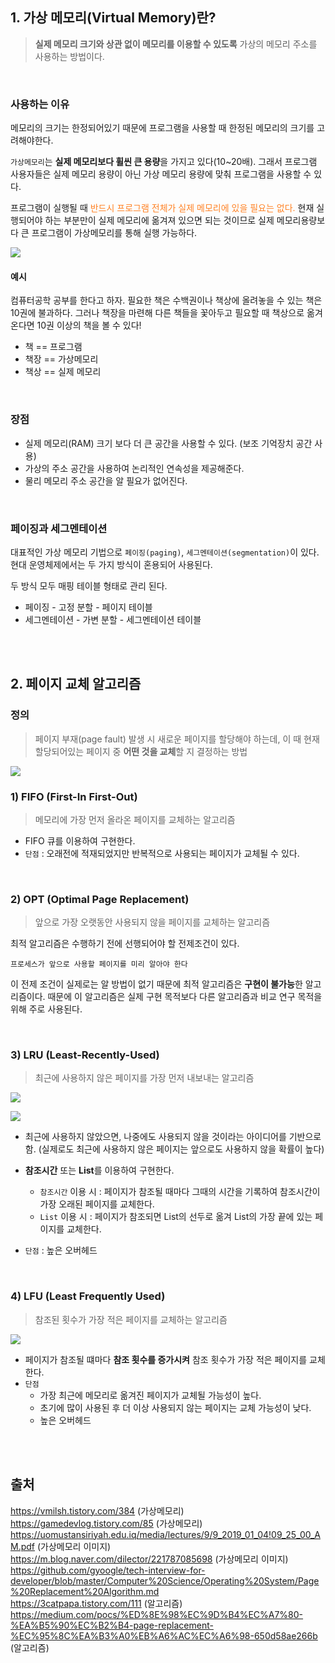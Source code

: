 ## 1. 가상 메모리(Virtual Memory)란?
>**실제 메모리 크기와 상관 없이 메모리를 이용할 수 있도록** 가상의 메모리 주소를 사용하는 방법이다.

<br>

### 사용하는 이유

메모리의 크기는 한정되어있기 때문에 프로그램을 사용할 때 한정된 메모리의 크기를 고려해야한다.

`가상메모리`는 **실제 메모리보다 휠씬 큰 용량**을 가지고 있다(10~20배). 그래서 프로그램 사용자들은 실제 메모리 용량이 아닌 가상 메모리 용량에 맞춰 프로그램을 사용할 수 있다.

프로그램이 실행될 때 <span style="color:#FF8224">반드시 프로그램 전체가 실제 메모리에 있을 필요는 없다.</span> 현재 실행되어야 하는 부분만이 실제 메모리에 옮겨져 있으면 되는 것이므로 실제 메모리용량보다 큰 프로그램이 가상메모리를 통해 실행 가능하다.

![](https://images.velog.io/images/yanghl98/post/cae13a32-b1cc-4dd7-80e5-711528ce3ce1/image.png)



#### 예시
컴퓨터공학 공부를 한다고 하자. 필요한 책은 수백권이나 책상에 올려놓을 수 있는 책은 10권에 불과하다. 그러나 책장을 마련해 다른 책들을 꽃아두고 필요할 때 책상으로 옮겨온다면 10권 이상의 책을 볼 수 있다!

- 책 == 프로그램
- 책장 == 가상메모리
- 책상 == 실제 메모리

<br>

### 장점

- 실제 메모리(RAM) 크기 보다 더 큰 공간을 사용할 수 있다. (보조 기억장치 공간 사용)
- 가상의 주소 공간을 사용하여 논리적인 연속성을 제공해준다.
- 물리 메모리 주소 공간을 알 필요가 없어진다.
    
<br>

### 페이징과 세그멘테이션

대표적인 가상 메모리 기법으로 `페이징(paging)`, `세그멘테이션(segmentation)`이 있다. 현대 운영체제에서는 두 가지 방식이 혼용되어 사용된다.

두 방식 모두 매핑 테이블 형태로 관리 된다.
- 페이징 - 고정 분할 - 페이지 테이블
- 세그멘테이션 - 가변 분할 - 세그멘테이션 테이블

<br><br>

## 2. 페이지 교체 알고리즘
### 정의
>페이지 부재(page fault) 발생 시 새로운 페이지를 할당해야 하는데, 이 때 현재 할당되어있는 페이지 중 **어떤 것을 교체**할 지 결정하는 방법

![](https://images.velog.io/images/yanghl98/post/7395d620-842e-4f0c-92b3-0336ea7cdbe9/image.png)
<br>

### 1) FIFO (First-In First-Out)
>메모리에 가장 먼저 올라온 페이지를 교체하는 알고리즘

- FIFO 큐를 이용하여 구현한다.
- `단점` : 오래전에 적재되었지만 반복적으로 사용되는 페이지가 교체될 수 있다.

<br>

### 2) OPT (Optimal Page Replacement)
>앞으로 가장 오랫동안 사용되지 않을 페이지를 교체하는 알고리즘

최적 알고리즘은 수행하기 전에 선행되어야 할 전제조건이 있다. 
```
프로세스가 앞으로 사용할 페이지를 미리 알아야 한다
```
이 전제 조건이 실제로는 알 방법이 없기 때문에 최적 알고리즘은 **구현이 불가능**한 알고리즘이다. 때문에 이 알고리즘은 실제 구현 목적보다 다른 알고리즘과 비교 연구 목적을 위해 주로 사용된다.

<br>

### 3) LRU (Least-Recently-Used)
>최근에 사용하지 않은 페이지를 가장 먼저 내보내는 알고리즘

![](https://images.velog.io/images/yanghl98/post/bad734fd-76ce-44a9-8978-ac57ea5bb4eb/image.png)

![](https://images.velog.io/images/yanghl98/post/2771bd54-e97f-42de-aae6-8879b3fc1bf9/image.png)

- 최근에 사용하지 않았으면, 나중에도 사용되지 않을 것이라는 아이디어를 기반으로 함. (실제로도 최근에 사용하지 않은 페이지는 앞으로도 사용하지 않을 확률이 높다)

- **참조시간** 또는 **List**를 이용하여 구현한다.
	- `참조시간` 이용 시 : 페이지가 참조될 때마다 그때의 시간을 기록하여 참조시간이 가장 오래된 페이지를 교체한다.
	- `List` 이용 시 : 페이지가 참조되면 List의 선두로 옮겨 List의 가장 끝에 있는 페이지를 교체한다.
    

- `단점` : 높은 오버헤드

<br>

### 4) LFU (Least Frequently Used)
>참조된 횟수가 가장 적은 페이지를 교체하는 알고리즘

![](https://images.velog.io/images/yanghl98/post/3a13a9f3-988d-4279-a439-39b0edaf0c78/image.png)
- 페이지가 참조될 떄마다 **참조 횟수를 증가시켜** 참조 횟수가 가장 적은 페이지를 교체한다.
- `단점` 
	- 가장 최근에 메모리로 옮겨진 페이지가 교체될 가능성이 높다.
	- 초기에 많이 사용된 후 더 이상 사용되지 않는 페이지는 교체 가능성이 낮다.
  	- 높은 오버헤드

<br><br>

## 출처
https://vmilsh.tistory.com/384 (가상메모리)<br>
https://gamedevlog.tistory.com/85 (가상메모리)<br>
https://uomustansiriyah.edu.iq/media/lectures/9/9_2019_01_04!09_25_00_AM.pdf (가상메모리 이미지)<br>
https://m.blog.naver.com/dilector/221787085698 (가상메모리 이미지)<br>
https://github.com/gyoogle/tech-interview-for-developer/blob/master/Computer%20Science/Operating%20System/Page%20Replacement%20Algorithm.md<br>
https://3catpapa.tistory.com/111 (알고리즘)<br>
https://medium.com/pocs/%ED%8E%98%EC%9D%B4%EC%A7%80-%EA%B5%90%EC%B2%B4-page-replacement-%EC%95%8C%EA%B3%A0%EB%A6%AC%EC%A6%98-650d58ae266b (알고리즘)<br>
